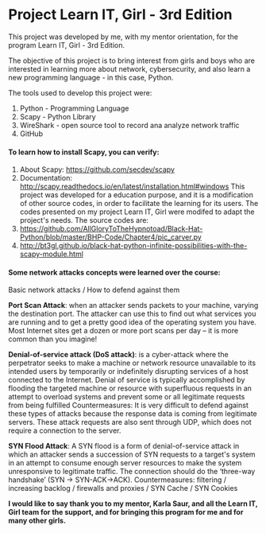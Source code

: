 # Project Learn IT, Girl - 3rd Edition
This project was developed by me, with my mentor orientation, for the program Learn IT, Girl - 3rd Edition.

The objective of this project is to bring interest from girls and boys who are interested in learning more
about network, cybersecurity, and also learn a new programming language - in this case, Python.

The tools used to develop this project were:
1. Python - Programming Language
2. Scapy - Python Library
3. WireShark - open source tool to record ana analyze network traffic
4. GitHub

#### To learn how to install Scapy, you can verify:
1. About Scapy: https://github.com/secdev/scapy
2. Documentation: http://scapy.readthedocs.io/en/latest/installation.html#windows
This project was developed for a education purpose, and it is a modification of other source codes,
in order to facilitate the learning for its users. The codes presented on my project Learn IT, Girl
were modifed to adapt the project's needs. The source codes are:
1. https://github.com/AllGloryToTheHypnotoad/Black-Hat-Python/blob/master/BHP-Code/Chapter4/pic_carver.py
2. http://bt3gl.github.io/black-hat-python-infinite-possibilities-with-the-scapy-module.html

#### Some network attacks concepts were learned over the course:
Basic network attacks / How to defend against them

__Port Scan Attack__: when an attacker sends packets to your machine, varying the destination port.
The attacker can use this to find out what services you are running and to get a pretty good idea
of the operating system you have. Most Internet sites get a dozen or more port scans per day –
it is more common than you imagine!

__Denial-of-service attack (DoS attack)__: is a cyber-attack where the perpetrator seeks to make a machine
or network resource unavailable to its intended users by temporarily or indefinitely disrupting services of
a host connected to the Internet. Denial of service is typically accomplished by flooding the targeted machine
or resource with superfluous requests in an attempt to overload systems and prevent some or all legitimate
requests from being fulfilled
Countermeasures: It is very difficult to defend against these types of attacks because the response data is
coming from legitimate servers. These attack requests are also sent through UDP, which does not require a
connection to the server.

__SYN Flood Attack__: A SYN flood is a form of denial-of-service attack in which an attacker sends a succession
of SYN requests to a target's system in an attempt to consume enough server resources to make the system
unresponsive to legitimate traffic. The connection should do the ‘three-way handshake’ (SYN -> SYN-ACK->ACK).
Countermeasures: filtering / increasing backlog / firewalls and proxies / SYN Cache / SYN Cookies

__I would like to say thank you to my mentor, Karla Saur, and all the Learn IT, Girl team for the support,
and for bringing this program for me and for many other girls.__


